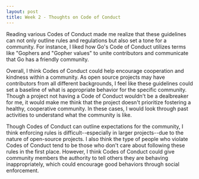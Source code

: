 ```yaml
---
layout: post
title: Week 2 - Thoughts on Code of Conduct
---
```


Reading various Codes of Conduct made me realize that these guidelines can not only outline rules and regulations but also set a tone for a community. For instance, I liked how Go's Code of Conduct utilizes terms like "Gophers and "Gopher values" to unite contributors and communicate that Go has a friendly community. 

<!--more-->

Overall, I think Codes of Conduct could help encourage cooperation and kindness within a community. As open source projects may have contributors from all different backgrounds, I feel like these guidelines could set a baseline of what is appropriate behavior for the specific community. Though a project not having a Code of Conduct wouldn't be a dealbreaker for me, it would make me think that the project doesn't prioritize fostering a healthy, cooperative community. In these cases, I would look through past activities to understand what the community is like. 

Though Codes of Conduct can outline expectations for the community, I think enforcing rules is difficult--especially in larger projects--due to the nature of open-source projects. I also think the type of people who violate Codes of Conduct tend to be those who don't care about following these rules in the first place. However, I think Codes of Conduct could give community members the authority to tell others they are behaving inappropriately, which could encourage good behaviors through social enforcement.

